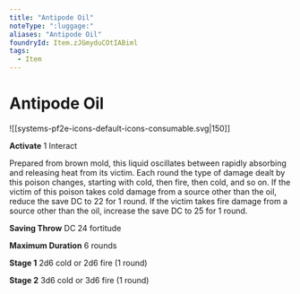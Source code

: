 ```yaml
---
title: "Antipode Oil"
noteType: ":luggage:"
aliases: "Antipode Oil"
foundryId: Item.zJGmyduCOtIABiml
tags:
  - Item
---
```


# Antipode Oil
![[systems-pf2e-icons-default-icons-consumable.svg|150]]

**Activate** 1 Interact

Prepared from brown mold, this liquid oscillates between rapidly absorbing and releasing heat from its victim. Each round the type of damage dealt by this poison changes, starting with cold, then fire, then cold, and so on. If the victim of this poison takes cold damage from a source other than the oil, reduce the save DC to 22 for 1 round. If the victim takes fire damage from a source other than the oil, increase the save DC to 25 for 1 round.

**Saving Throw** DC 24 fortitude

**Maximum Duration** 6 rounds

**Stage 1** 2d6 cold or 2d6 fire (1 round)

**Stage 2** 3d6 cold or 3d6 fire (1 round)
